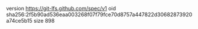 version https://git-lfs.github.com/spec/v1
oid sha256:2f5b90ad536eaa003268f07f79fce70d8757a447822d30682873920a74ce5b15
size 898
